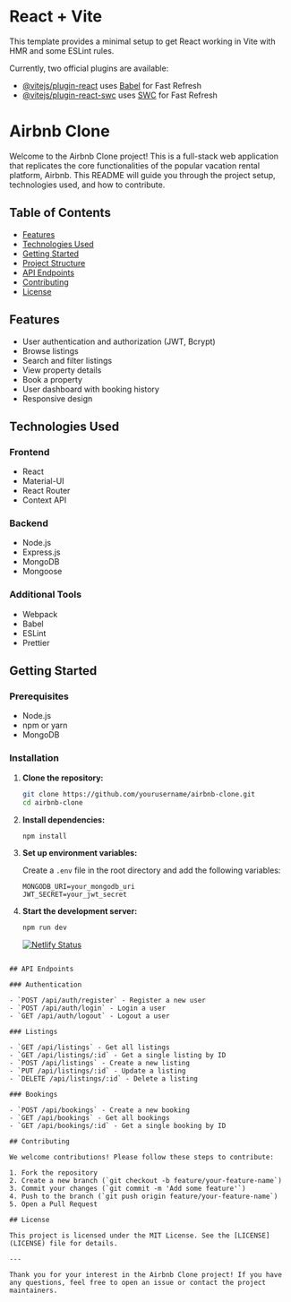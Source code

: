 # React + Vite

This template provides a minimal setup to get React working in Vite with HMR and some ESLint rules.

Currently, two official plugins are available:

- [@vitejs/plugin-react](https://github.com/vitejs/vite-plugin-react/blob/main/packages/plugin-react/README.md) uses [Babel](https://babeljs.io/) for Fast Refresh
- [@vitejs/plugin-react-swc](https://github.com/vitejs/vite-plugin-react-swc) uses [SWC](https://swc.rs/) for Fast Refresh

# Airbnb Clone

Welcome to the Airbnb Clone project! This is a full-stack web application that replicates the core functionalities of the popular vacation rental platform, Airbnb. This README will guide you through the project setup, technologies used, and how to contribute.

## Table of Contents

- [Features](#features)
- [Technologies Used](#technologies-used)
- [Getting Started](#getting-started)
- [Project Structure](#project-structure)
- [API Endpoints](#api-endpoints)
- [Contributing](#contributing)
- [License](#license)

## Features

- User authentication and authorization (JWT, Bcrypt)
- Browse listings
- Search and filter listings
- View property details
- Book a property
- User dashboard with booking history
- Responsive design

## Technologies Used

### Frontend

- React
- Material-UI
- React Router
- Context API

### Backend

- Node.js
- Express.js
- MongoDB
- Mongoose

### Additional Tools

- Webpack
- Babel
- ESLint
- Prettier

## Getting Started

### Prerequisites

- Node.js
- npm or yarn
- MongoDB

### Installation

1. **Clone the repository:**

   ```bash
   git clone https://github.com/yourusername/airbnb-clone.git
   cd airbnb-clone
   ```

2. **Install dependencies:**

   ```bash
   npm install
   ```

3. **Set up environment variables:**

   Create a `.env` file in the root directory and add the following variables:

   ```plaintext
   MONGODB_URI=your_mongodb_uri
   JWT_SECRET=your_jwt_secret
   ```

4. **Start the development server:**

   ```bash
   npm run dev
   ```

   [![Netlify Status](https://api.netlify.com/api/v1/badges/82dde0d3-ef19-47bb-9dd6-7b8628d29464/deploy-status)](https://app.netlify.com/sites/zingy-hotteok-afcff4/deploys)

```

## API Endpoints

### Authentication

- `POST /api/auth/register` - Register a new user
- `POST /api/auth/login` - Login a user
- `GET /api/auth/logout` - Logout a user

### Listings

- `GET /api/listings` - Get all listings
- `GET /api/listings/:id` - Get a single listing by ID
- `POST /api/listings` - Create a new listing
- `PUT /api/listings/:id` - Update a listing
- `DELETE /api/listings/:id` - Delete a listing

### Bookings

- `POST /api/bookings` - Create a new booking
- `GET /api/bookings` - Get all bookings
- `GET /api/bookings/:id` - Get a single booking by ID

## Contributing

We welcome contributions! Please follow these steps to contribute:

1. Fork the repository
2. Create a new branch (`git checkout -b feature/your-feature-name`)
3. Commit your changes (`git commit -m 'Add some feature'`)
4. Push to the branch (`git push origin feature/your-feature-name`)
5. Open a Pull Request

## License

This project is licensed under the MIT License. See the [LICENSE](LICENSE) file for details.

---

Thank you for your interest in the Airbnb Clone project! If you have any questions, feel free to open an issue or contact the project maintainers.
